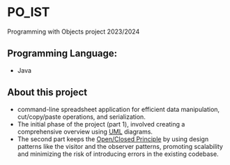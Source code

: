 # PO_IST
Programming with Objects project 2023/2024
## Programming Language:
- Java
## About this project

- command-line spreadsheet application for efficient data manipulation, cut/copy/paste operations, and serialization.
- The initial phase of the project (part 1), involved creating a comprehensive overview using [UML](https://en.wikipedia.org/wiki/Unified_Modeling_Language) diagrams.
- The second part keeps the [Open/Closed Principle](https://en.wikipedia.org/wiki/Open%E2%80%93closed_principle) by using design patterns like the visitor and the observer patterns, promoting scalability and minimizing the risk of introducing errors in the existing codebase.
